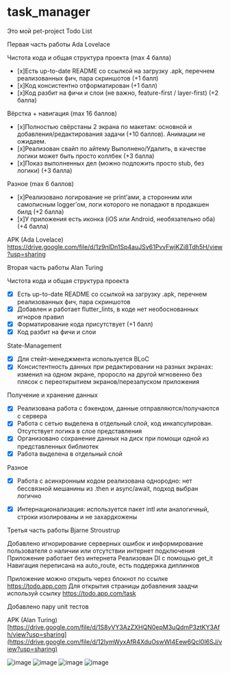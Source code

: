 # task_manager

Это мой pet-project Todo List

Первая часть работы Ada Lovelace

Чистота кода и общая структура проекта (max 4 балла)
- [x]Есть up-to-date README со ссылкой на загрузку .apk, перечнем реализованных фич, пара скриншотов (+1 балл)
- [x]Код консистентно отформатирован (+1 балл)
- [x]Код разбит на фичи и слои (не важно, feature-first / layer-first) (+2 балла)

Вёрстка + навигация (max 16 баллов)
- [x]Полностью свёрстаны 2 экрана по макетам: основной и добавления/редактирования задачи (+10 баллов). Анимации не ожидаем.
- [x]Реализован свайп по айтему Выполнено/Удалить, в качестве логики может быть просто коллбек (+3 балла)
- [x]Показ выполненных дел (можно подложить просто stub, без логики) (+3 балла)

Разное (max 6 баллов)
- [x]Реализовано логирование не print’ами, а сторонним или самописным logger’ом, логи которого не попадают в продакшен билд (+2 балла)
- [x]У приложения есть иконка (iOS или Android, необязательно оба) (+4 балла)

APK (Ada Lovelace) https://drive.google.com/file/d/1z9nlDn1Sp4auJSv61PvvFwjKZi8Tdh5H/view?usp=sharing


Вторая часть работы Alan Turing

Чистота кода и общая структура проекта
- [x] Есть up-to-date README со ссылкой на загрузку .apk, перечнем реализованных фич, пара скриншотов
- [x] Добавлен и работает flutter_lints, в коде нет необоснованных игноров правил 
- [x] Форматирование кода присутствует (+1 балл)
- [x] Код разбит на фичи и слои 

State-Management
- [x] Для стейт-менеджмента используется BLoC
- [x] Консистентность данных при редактировании на разных экранах: изменил на одном экране, проросло на другой мгновенно без плясок с переоткрытием экранов/перезапуском приложения 

Получение и хранение данных 
- [x] Реализована работа с бэкендом, данные отправляются/получаются с сервера
- [x] Работа с сетью выделена в отдельный слой, код инкапсулирован. Отсутствует логика в слое представления 
- [x] Организовано сохранение данных на диск при помощи одной из представленных библиотек 
- [x] Работа выделена в отдельный слой

Разное
- [x] Работа с асинхронным кодом реализована однородно: нет бессвязной мешанины из .then и async/await, подход выбран логично
- [x] Интернационализация: используется пакет intl или аналогичный, строки изолированы и не захардкожены


Третья часть работы Bjarne Stroustrup

Добавлено игнорирование серверных ошибок и информирование пользователя о наличии или отсутствии интернет подключения
Приложение работает без интернета
Реализован DI с помощью get_it
Навигация переписана на auto_route, есть поддержка диплинков

Приложение можно открыть через блокнот по ссылке https://todo.app.com
Для открытия страницы добавления заадчи используй ссылку https://todo.app.com/task

Добавлено пару unit тестов

APK (Alan Turing) [https://drive.google.com/file/d/1S8yVY3AzZXHQN0epM3uQdmP3ztKY3Afh/view?usp=sharing](https://drive.google.com/file/d/12lymWyxAfR4XduOswWI4Eew6Qcl0I6SJ/view?usp=sharing)

![image](https://github.com/FedorzhyveL/task_manager/assets/61901905/f62f5e37-fc48-4b50-bdad-0ba0cd0dcf37)
![image](https://github.com/FedorzhyveL/task_manager/assets/61901905/7909602b-b0cd-4161-80cc-9b4cda285c5c)
![image](https://github.com/FedorzhyveL/task_manager/assets/61901905/303bba19-c2a9-4916-bbe4-c64b7a009fff)
![image](https://github.com/FedorzhyveL/task_manager/assets/61901905/98169d84-244a-4395-b065-1cc4c67eee99)

